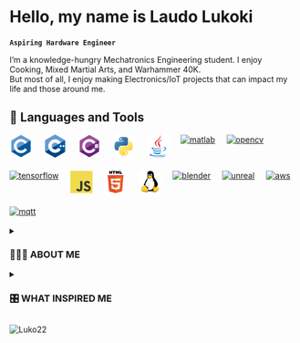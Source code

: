 # Hello, my name is Laudo Lukoki

**`Aspiring Hardware Engineer`**

I’m a knowledge-hungry Mechatronics Engineering student. I enjoy Cooking, Mixed Martial Arts, and Warhammer 40K.<br />
But most of all, I enjoy making Electronics/IoT projects that can impact my life and those around me. 


<h2 align="left">🤺 Languages and Tools</h2>
<div style="display: flex; flex-wrap: wrap; gap: 20px;">
  <a href="https://www.cprogramming.com/" target="_blank" rel="noreferrer" title="C">
    <img src="https://raw.githubusercontent.com/devicons/devicon/master/icons/c/c-original.svg" alt="c" width="40" height="40"/>
  </a>
  <a href="https://www.w3schools.com/cpp/" target="_blank" rel="noreferrer" title="C++">
    <img src="https://raw.githubusercontent.com/devicons/devicon/master/icons/cplusplus/cplusplus-original.svg" alt="cplusplus" width="40" height="40"/>
  </a>
  <a href="https://www.w3schools.com/cs/" target="_blank" rel="noreferrer" title="C#">
    <img src="https://raw.githubusercontent.com/devicons/devicon/master/icons/csharp/csharp-original.svg" alt="csharp" width="40" height="40"/>
  </a>
  <a href="https://www.python.org" target="_blank" rel="noreferrer" title="Python">
    <img src="https://raw.githubusercontent.com/devicons/devicon/master/icons/python/python-original.svg" alt="python" width="40" height="40"/>
  </a>
  <a href="https://www.java.com" target="_blank" rel="noreferrer" title="Java">
    <img src="https://raw.githubusercontent.com/devicons/devicon/master/icons/java/java-original.svg" alt="java" width="40" height="40"/>
  </a>
  <a href="https://www.mathworks.com/" target="_blank" rel="noreferrer" title="MATLAB">
    <img src="https://upload.wikimedia.org/wikipedia/commons/2/21/Matlab_Logo.png" alt="matlab" width="40" height="40"/>
  </a>
  <a href="https://opencv.org/" target="_blank" rel="noreferrer" title="OpenCV">
    <img src="https://www.vectorlogo.zone/logos/opencv/opencv-icon.svg" alt="opencv" width="40" height="40"/>
  </a>
  <a href="https://www.tensorflow.org" target="_blank" rel="noreferrer" title="TensorFlow">
    <img src="https://www.vectorlogo.zone/logos/tensorflow/tensorflow-icon.svg" alt="tensorflow" width="40" height="40"/>
  </a>
  <a href="https://developer.mozilla.org/en-US/docs/Web/JavaScript" target="_blank" rel="noreferrer" title="JavaScript">
    <img src="https://raw.githubusercontent.com/devicons/devicon/master/icons/javascript/javascript-original.svg" alt="javascript" width="40" height="40"/>
  </a>
  <a href="https://www.w3.org/html/" target="_blank" rel="noreferrer" title="HTML">
    <img src="https://raw.githubusercontent.com/devicons/devicon/master/icons/html5/html5-original-wordmark.svg" alt="html5" width="40" height="40"/>
  </a>
  <a href="https://www.linux.org/" target="_blank" rel="noreferrer" title="Linux">
    <img src="https://raw.githubusercontent.com/devicons/devicon/master/icons/linux/linux-original.svg" alt="linux" width="40" height="40"/>
  </a>
  <a href="https://www.blender.org/" target="_blank" rel="noreferrer" title="Blender">
    <img src="https://download.blender.org/branding/community/blender_community_badge_white.svg" alt="blender" width="40" height="40"/>
  </a>
  <a href="https://unrealengine.com/" target="_blank" rel="noreferrer" title="Unreal Engine">
    <img src="https://raw.githubusercontent.com/kenangundogan/fontisto/036b7eca71aab1bef8e6a0518f7329f13ed62f6b/icons/svg/brand/unreal-engine.svg" alt="unreal" width="40" height="40"/>
   </a>
  <a href="https://aws.amazon.com/" target="_blank" rel="noreferrer" title="AWS">
    <img src="https://www.vectorlogo.zone/logos/amazon_aws/amazon_aws-icon.svg" alt="aws" width="40" height="40"/>
  </a>
  <a href="https://mqtt.org/" target="_blank" rel="noreferrer" title="MQTT">
    <img src="https://mqtt.org/assets/img/mqtt-logo-transp.svg" alt="mqtt" width="40" height="40"/>
</a>

  
  <!--</a>
  <a href="https://www.php.net" target="_blank" rel="noreferrer" title="PHP">
    <img src="https://raw.githubusercontent.com/devicons/devicon/master/icons/php/php-original.svg" alt="php" width="40" height="40"/>
  </a>
  <a href="https://www.mysql.com/" target="_blank" rel="noreferrer" title="MySQL">
    <img src="https://raw.githubusercontent.com/devicons/devicon/master/icons/mysql/mysql-original-wordmark.svg" alt="mysql" width="40" height="40"/>
  </a>
</div> -->
</div>
<!--   -->

<!--## Portfolio website
With this Readme, I simply wanted to introduce myself. 
HOW-UH-EVER (as my secondary IT teacher used to say, in a slow, dramatic voice) I also made an interactive, Website Portfolio to demonstrate a few projects of mine. There I also showcase real-time data sent from sensors in my room with a SQL database and PHP. <br />
Essentially this is a whole software project to show my hardware projects. [Here is my Portfolio](Luko22.github.io)
-->
<br />
 
<details>
 <summary><h3>🙋🏿‍♂️ ABOUT ME </h3></summary>
 My full name is Laudo Finda Pedro Lukoki. I was born in Luanda, Angola in 2001, and moved to Cuba with my family in 2012. There, I graduated in 2019 with an IB Diploma from the International School of Havana and also learned Spanish and English (my second and third languages, Portuguese being my first). 6 months later I found myself in Aachen, Germany, where I enrolled in an Intensive Language Course. Unfortunately, the COVID lockdown started 3 into my language course, which required the rest to be done online. I then Enrolled in the Rhein-Waal University of Applied Sciences, where I currently study Mechatronics Systems Engineering. I enjoy Hardware and MCU programming and wish to be able to pursue it professionally. I am part of my university's Robotics Club and eGoKart Team, where I not only gain technical experience but also teamwork and soft skills. Similarly, I have also joined Reddit and Discord communities dedicated to Embedded Systems. My goal is to be a multidimensional engineer, as my interests vary and span from making my Bicycle an IoT project to even C++ Game Design. Another goal is to speak fluent German (I'm almost there).
</details>

<details>
 <summary><h3>🎛️ WHAT INSPIRED ME </h3></summary>
   One of my earliest inspirations was purchasing an Arduino Uno development kit with sensors. I was amazed at how many things can be done and made with just one board. I then started encountering boards that are capable of WiFi and Bluetooth and even bought custom boards. I was forever changed. Since then I have now finished around 10 personal projects and a few academic ones, all spanning topics from a board game about math to a robot car which I can see and control from my mobile phone. The biggest difference I recognize within myself since I started is that now I have a better idea of how little I truly know. Though ROS2, FPGAs, and RTOS are still new to me, I rejoice at the chance of learning something new. I want to learn and experience through making, and I believe I am in the right path.
</details>

<p><img align="left" src="https://github-readme-stats.vercel.app/api/top-langs?username=Luko22&show_icons=true&locale=en&layout=compact" alt="Luko22" /></p>

